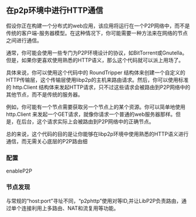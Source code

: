 ## 在p2p环境中进行HTTP通信
假设你正在构建一个分布式的web应用，该应用将运行在一个P2P网络中，而不是传统的客户端-服务器模型。在这种情况下，你可能需要一种方法来在网络的节点之间进行通信。

通常，你可能会使用一些专门为P2P环境设计的协议，如BitTorrent或Gnutella。但是，如果你更喜欢使用熟悉的HTTP语义，那么这个代码就可以派上用场了。

具体来说，你可以使用这个代码中的 RoundTripper 结构体来创建一个自定义的HTTP传输层，这个传输层使用libp2p的主机来路由请求。然后，你可以使用标准的 http.Client 结构体来发起HTTP请求，只不过这些请求会被路由到P2P网络中的其他节点，而不是传统的服务器。

例如，你可能有一个节点需要获取另一个节点上的某个资源。你可以简单地使用 http.Client 来发起一个GET请求，就像你请求一个普通的web服务器那样。但是，在后台，这个请求实际上会被路由到P2P网络中的正确节点。

总的来说，这个代码的目的是让你能够在libp2p环境中使用熟悉的HTTP语义进行通信，而无需关心底层的P2P路由细


### 配置
enableP2P 

### 节点发现
与常规的“host:port”寻址不同，“p2phttp”使用对等ID,并让LibP2P负责路由，通过单个连接利用上多路由、NAT和流复用等功能。

